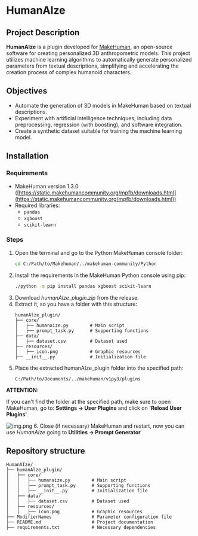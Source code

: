 # HumanAIze

## Project Description

**HumanAIze** is a plugin developed for [MakeHuman](https://static.makehumancommunity.org/makehuman.html), an open-source software for creating personalized 3D anthropometric models. This project utilizes machine learning algorithms to automatically generate personalized parameters from textual descriptions, simplifying and accelerating the creation process of complex humanoid characters.

## Objectives

- Automate the generation of 3D models in MakeHuman based on textual descriptions.
- Experiment with artificial intelligence techniques, including data preprocessing, regression (with boosting), and software integration.
- Create a synthetic dataset suitable for training the machine learning model.

## Installation

### Requirements

- MakeHuman version 1.3.0 ([https://static.makehumancommunity.org/mpfb/downloads.html](https://static.makehumancommunity.org/mpfb/downloads.html))
- Required libraries:
  - `pandas`
  - `xgboost`
  - `scikit-learn`

### Steps

1. Open the terminal and go to the Python MakeHuman console folder:
   ```bash
   cd C:/Path/to/Makehuman/../makehuman-community/Python 
2. Install the requirements in the MakeHuman Python console using pip:
    ```bash
   ./python -m pip install pandas xgboost scikit-learn
3. Download _humanAlze_plugin.zip_ from the release.
4. Extract it, so you have a folder with this structure:
    ```
   humanAlze_plugin/
    ├── core/
    │   ├── humanaize.py        # Main script
    │   ├── prompt_task.py      # Supporting functions
    ├── data/
    │   ├── dataset.csv         # Dataset used
    ├── resources/
    │   ├── icon.png            # Graphic resources
    ├── __init__.py             # Initialization file
5. Place the extracted humanAIze_plugin folder into the specified path:
    ```
   C:/Path/to/Documents/../makehuman/v1py3/plugins
**ATTENTION:**

If you can't find the folder at the specified path, make sure to open MakeHuman, go to: **Settings → User Plugins** and click on **'Reload User Plugins'**.

![img.png](MHinstr.png)
6. Close (if necessary) MakeHuman and restart, now you can use _HumanAIze_ going to **Utilities → Prompt Generator**

## Repository structure

    HumanAIze/
    ├── humanAlze_plugin/
    │   ├── core/
    │   │   ├── humanaize.py        # Main script
    │   │   ├── prompt_task.py      # Supporting functions
    │   │   ├── __init__.py         # Initialization file
    │   ├── data/
    │   │   ├── dataset.csv         # Dataset used
    │   ├── resources/
    │   │   ├── icon.png            # Graphic resources
    ├── ModifierNames               # Parameter configuration file
    ├── README.md                   # Project documentation
    ├── requirements.txt            # Necessary dependencies